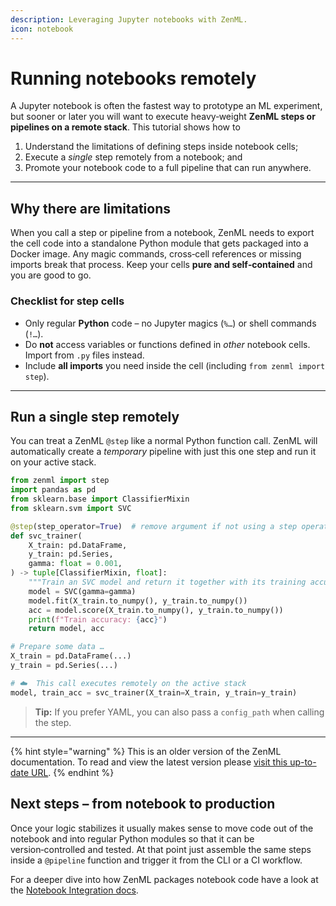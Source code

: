 ```yaml
---
description: Leveraging Jupyter notebooks with ZenML.
icon: notebook
---
```


# Running notebooks remotely

A Jupyter notebook is often the fastest way to prototype an ML experiment, but sooner or later you will want to execute heavy‑weight **ZenML steps or pipelines on a remote stack**.  This tutorial shows how to

1. Understand the limitations of defining steps inside notebook cells;
2. Execute a *single* step remotely from a notebook; and
3. Promote your notebook code to a full pipeline that can run anywhere.

---

## Why there are limitations

When you call a step or pipeline from a notebook, ZenML needs to export the cell code into a standalone Python module that gets packaged into a Docker image.  Any magic commands, cross‑cell references or missing imports break that process.  Keep your cells **pure and self‑contained** and you are good to go.

### Checklist for step cells

- Only regular **Python** code – no Jupyter magics (`%…`) or shell commands (`!…`).
- Do **not** access variables or functions defined in *other* notebook cells.  Import from `.py` files instead.
- Include **all imports** you need inside the cell (including `from zenml import step`).

---

## Run a single step remotely

You can treat a ZenML `@step` like a normal Python function call.  ZenML will automatically create a *temporary* pipeline with just this one step and run it on your active stack.

```python
from zenml import step
import pandas as pd
from sklearn.base import ClassifierMixin
from sklearn.svm import SVC

@step(step_operator=True)  # remove argument if not using a step operator
def svc_trainer(
    X_train: pd.DataFrame,
    y_train: pd.Series,
    gamma: float = 0.001,
) -> tuple[ClassifierMixin, float]:
    """Train an SVC model and return it together with its training accuracy."""
    model = SVC(gamma=gamma)
    model.fit(X_train.to_numpy(), y_train.to_numpy())
    acc = model.score(X_train.to_numpy(), y_train.to_numpy())
    print(f"Train accuracy: {acc}")
    return model, acc

# Prepare some data …
X_train = pd.DataFrame(...)
y_train = pd.Series(...)

# ☁️  This call executes remotely on the active stack
model, train_acc = svc_trainer(X_train=X_train, y_train=y_train)
```

> **Tip:** If you prefer YAML, you can also pass a `config_path` when calling the step.

---

{% hint style="warning" %}
This is an older version of the ZenML documentation. To read and view the latest version please [visit this up-to-date URL](https://docs.zenml.io).
{% endhint %}


## Next steps – from notebook to production

Once your logic stabilizes it usually makes sense to move code out of the notebook and into regular Python modules so that it can be version‑controlled and tested.  At that point just assemble the same steps inside a `@pipeline` function and trigger it from the CLI or a CI workflow.

For a deeper dive into how ZenML packages notebook code have a look at the [Notebook Integration docs](https://docs.zenml.io/user-guides/tutorial/run-remote-notebooks).